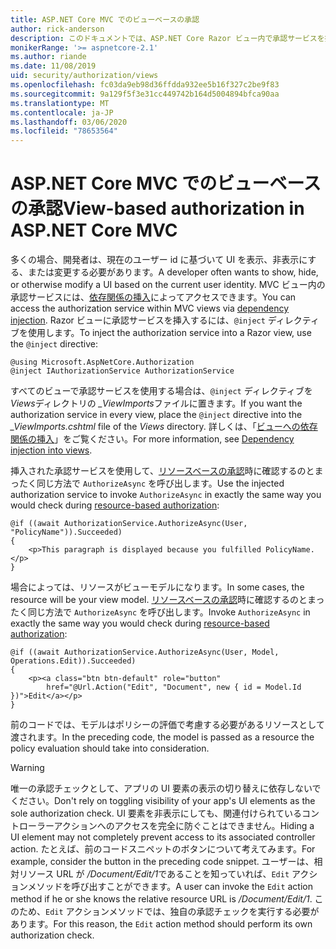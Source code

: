 ```yaml
---
title: ASP.NET Core MVC でのビューベースの承認
author: rick-anderson
description: このドキュメントでは、ASP.NET Core Razor ビュー内で承認サービスを挿入および利用する方法について説明します。
monikerRange: '>= aspnetcore-2.1'
ms.author: riande
ms.date: 11/08/2019
uid: security/authorization/views
ms.openlocfilehash: fc03da9eb98d36ffdda932ee5b16f327c2be9f83
ms.sourcegitcommit: 9a129f5f3e31cc449742b164d5004894bfca90aa
ms.translationtype: MT
ms.contentlocale: ja-JP
ms.lasthandoff: 03/06/2020
ms.locfileid: "78653564"
---
```

# <a name="view-based-authorization-in-aspnet-core-mvc"></a><span data-ttu-id="849e2-103">ASP.NET Core MVC でのビューベースの承認</span><span class="sxs-lookup"><span data-stu-id="849e2-103">View-based authorization in ASP.NET Core MVC</span></span>

<span data-ttu-id="849e2-104">多くの場合、開発者は、現在のユーザー id に基づいて UI を表示、非表示にする、または変更する必要があります。</span><span class="sxs-lookup"><span data-stu-id="849e2-104">A developer often wants to show, hide, or otherwise modify a UI based on the current user identity.</span></span> <span data-ttu-id="849e2-105">MVC ビュー内の承認サービスには、[依存関係の挿入](xref:fundamentals/dependency-injection)によってアクセスできます。</span><span class="sxs-lookup"><span data-stu-id="849e2-105">You can access the authorization service within MVC views via [dependency injection](xref:fundamentals/dependency-injection).</span></span> <span data-ttu-id="849e2-106">Razor ビューに承認サービスを挿入するには、`@inject` ディレクティブを使用します。</span><span class="sxs-lookup"><span data-stu-id="849e2-106">To inject the authorization service into a Razor view, use the `@inject` directive:</span></span>

```cshtml
@using Microsoft.AspNetCore.Authorization
@inject IAuthorizationService AuthorizationService
```

<span data-ttu-id="849e2-107">すべてのビューで承認サービスを使用する場合は、`@inject` ディレクティブを*Views*ディレクトリの *_ViewImports*ファイルに置きます。</span><span class="sxs-lookup"><span data-stu-id="849e2-107">If you want the authorization service in every view, place the `@inject` directive into the *_ViewImports.cshtml* file of the *Views* directory.</span></span> <span data-ttu-id="849e2-108">詳しくは、「[ビューへの依存関係の挿入](xref:mvc/views/dependency-injection)」をご覧ください。</span><span class="sxs-lookup"><span data-stu-id="849e2-108">For more information, see [Dependency injection into views](xref:mvc/views/dependency-injection).</span></span>

<span data-ttu-id="849e2-109">挿入された承認サービスを使用して、[リソースベースの承認](xref:security/authorization/resourcebased#security-authorization-resource-based-imperative)時に確認するのとまったく同じ方法で `AuthorizeAsync` を呼び出します。</span><span class="sxs-lookup"><span data-stu-id="849e2-109">Use the injected authorization service to invoke `AuthorizeAsync` in exactly the same way you would check during [resource-based authorization](xref:security/authorization/resourcebased#security-authorization-resource-based-imperative):</span></span>

```cshtml
@if ((await AuthorizationService.AuthorizeAsync(User, "PolicyName")).Succeeded)
{
    <p>This paragraph is displayed because you fulfilled PolicyName.</p>
}
```

<span data-ttu-id="849e2-110">場合によっては、リソースがビューモデルになります。</span><span class="sxs-lookup"><span data-stu-id="849e2-110">In some cases, the resource will be your view model.</span></span> <span data-ttu-id="849e2-111">[リソースベースの承認](xref:security/authorization/resourcebased#security-authorization-resource-based-imperative)時に確認するのとまったく同じ方法で `AuthorizeAsync` を呼び出します。</span><span class="sxs-lookup"><span data-stu-id="849e2-111">Invoke `AuthorizeAsync` in exactly the same way you would check during [resource-based authorization](xref:security/authorization/resourcebased#security-authorization-resource-based-imperative):</span></span>

```cshtml
@if ((await AuthorizationService.AuthorizeAsync(User, Model, Operations.Edit)).Succeeded)
{
    <p><a class="btn btn-default" role="button"
        href="@Url.Action("Edit", "Document", new { id = Model.Id })">Edit</a></p>
}
```

<span data-ttu-id="849e2-112">前のコードでは、モデルはポリシーの評価で考慮する必要があるリソースとして渡されます。</span><span class="sxs-lookup"><span data-stu-id="849e2-112">In the preceding code, the model is passed as a resource the policy evaluation should take into consideration.</span></span>

> [!WARNING]
> <span data-ttu-id="849e2-113">唯一の承認チェックとして、アプリの UI 要素の表示の切り替えに依存しないでください。</span><span class="sxs-lookup"><span data-stu-id="849e2-113">Don't rely on toggling visibility of your app's UI elements as the sole authorization check.</span></span> <span data-ttu-id="849e2-114">UI 要素を非表示にしても、関連付けられているコントローラーアクションへのアクセスを完全に防ぐことはできません。</span><span class="sxs-lookup"><span data-stu-id="849e2-114">Hiding a UI element may not completely prevent access to its associated controller action.</span></span> <span data-ttu-id="849e2-115">たとえば、前のコードスニペットのボタンについて考えてみます。</span><span class="sxs-lookup"><span data-stu-id="849e2-115">For example, consider the button in the preceding code snippet.</span></span> <span data-ttu-id="849e2-116">ユーザーは、相対リソース URL が */Document/Edit/1*であることを知っていれば、`Edit` アクションメソッドを呼び出すことができます。</span><span class="sxs-lookup"><span data-stu-id="849e2-116">A user can invoke the `Edit` action method if he or she knows the relative resource URL is */Document/Edit/1*.</span></span> <span data-ttu-id="849e2-117">このため、`Edit` アクションメソッドでは、独自の承認チェックを実行する必要があります。</span><span class="sxs-lookup"><span data-stu-id="849e2-117">For this reason, the `Edit` action method should perform its own authorization check.</span></span>
